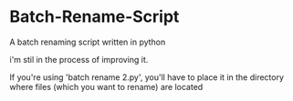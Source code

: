 # Batch-Rename-Script
A batch renaming script written in python

i'm stil in the process of improving it.

If you're using 'batch rename 2.py', you'll have to place it in the directory where files (which you want to rename) are located

